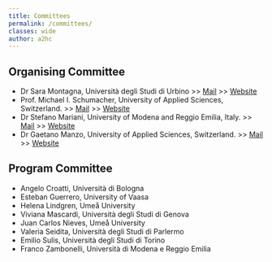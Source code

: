 ```yaml
---
title: Committees
permalink: /committees/
classes: wide
author: a2hc
---
```


## Organising Committee

 - Dr Sara Montagna, Università degli Studi di Urbino >> [Mail](mailto:sara.montagna@uniurb.it) >> [Website](http://apice.unibo.it/xwiki/bin/view/SaraMontagna/WebHome)
 - Prof. Michael I. Schumacher, University of Applied Sciences, Switzerland. >> [Mail](mailto:michael.schumacher@hevs.ch) >> [Website](https://www.hevs.ch/en/minisites/projects-products/aislab/collaborateurs/uas-professor/schumacher-1800)
 - Dr Stefano Mariani, University of Modena and Reggio Emilia, Italy. >> [Mail](mailto:stefano.mariani@unimore.it) >> [Website](https://smarianimore.github.io)
 - Dr Gaetano Manzo, University of Applied Sciences, Switzerland. >> [Mail](mailto:gaetano.manzo@hevs.ch) >> [Website](https://www.linkedin.com/in/gaetano-manzo/)

## Program Committee

 - Angelo Croatti, Università di Bologna
 - Esteban Guerrero, University of Vaasa 
 - Helena Lindgren, Umeå University
 - Viviana Mascardi, Università degli Studi di Genova
 - Juan Carlos Nieves, Umeå University
 - Valeria Seidita, Università degli Studi di Parlermo
 - Emilio Sulis, Università degli Studi di Torino 
 - Franco Zambonelli, Università di Modena e Reggio Emilia
